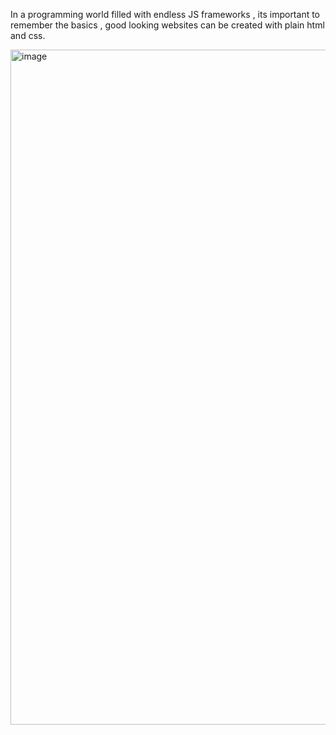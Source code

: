 In a programming world filled with endless JS frameworks , its important to remember the basics , good looking websites can be created with plain html and css.


<img width="1920" height="1080" alt="image" src="https://github.com/user-attachments/assets/3e102e99-9114-4be5-afe7-c785cfef0f65" />
